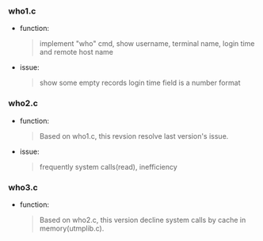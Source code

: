 ### who1.c
- function:
    > implement "who" cmd, show username, terminal name, login time and remote host name
- issue:
    > show some empty records
    > login time field is a number format

### who2.c
- function:
    > Based on who1.c, this revsion resolve last version's issue.
- issue:
    > frequently system calls(read), inefficiency

### who3.c
- function:
    > Based on who2.c, this version decline system calls by cache in memory(utmplib.c).